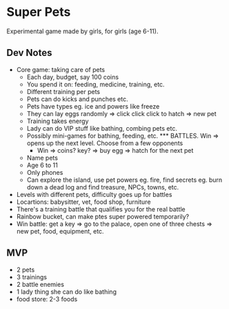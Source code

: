 # Super Pets

Experimental game made by girls, for girls (age 6-11).

## Dev Notes

- Core game: taking care of pets
    - Each day, budget, say 100 coins
    - You spend it on: feeding, medicine, training, etc.
    - Different training per pets
    - Pets can do kicks and punches etc.
    - Pets have types eg. ice and powers like freeze
    - They can lay eggs randomly => click click click to hatch => new pet
    - Training takes energy
    - Lady can do VIP stuff like bathing, combing pets etc.
    - Possibly mini-games for bathing, feeding, etc.
    *** BATTLES. Win => opens up the next level. Choose from a few opponents
        - Win => coins? key? => buy egg => hatch for the next pet
    - Name pets
    - Age 6 to 11
    - Only phones
    - Can explore the island, use pet powers eg. fire, find secrets eg. burn down a dead log and find treasure, NPCs, towns, etc.
- Levels with different pets, difficulty goes up for battles
- Locartions: babysitter, vet, food shop, furniture
- There's a training battle that qualifies you for the real battle
- Rainbow bucket, can make ptes super powered temporarily?
- Win battle: get a key => go to the palace, open one of three chests => new pet, food, equipment, etc.

## MVP

- 2 pets
- 3 trainings
- 2 battle enemies
- 1 lady thing she can do like bathing
- food store: 2-3 foods
